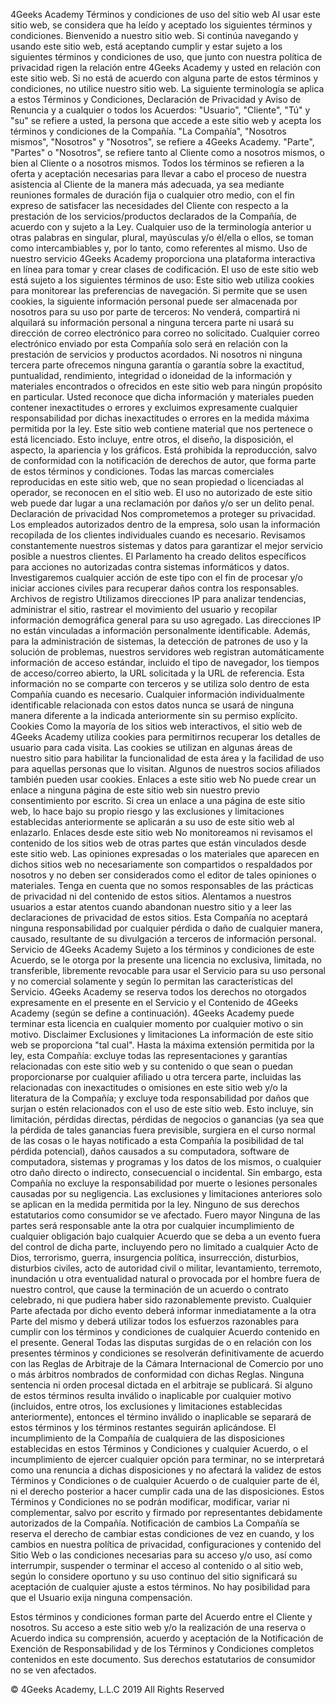 4Geeks Academy
Términos y condiciones de uso del sitio web
Al usar este sitio web, se considera que ha leído y aceptado los siguientes términos y condiciones.
Bienvenido a nuestro sitio web. Si continúa navegando y usando este sitio web, está aceptando cumplir y estar sujeto a los siguientes términos y condiciones de uso, que junto con nuestra política de privacidad rigen la relación entre 4Geeks Academy y usted en relación con este sitio web. Si no está de acuerdo con alguna parte de estos términos y condiciones, no utilice nuestro sitio web.
La siguiente terminología se aplica a estos Términos y Condiciones, Declaración de Privacidad y Aviso de Renuncia y a cualquier o todos los Acuerdos: "Usuario", "Cliente", "Tú" y "su" se refiere a usted, la persona que accede a este sitio web y acepta los términos y condiciones de la Compañía. "La Compañía", "Nosotros mismos", "Nosotros" y "Nosotros", se refiere a 4Geeks Academy. "Parte", "Partes" o "Nosotros", se refiere tanto al Cliente como a nosotros mismos, o bien al Cliente o a nosotros mismos. Todos los términos se refieren a la oferta y aceptación necesarias para llevar a cabo el proceso de nuestra asistencia al Cliente de la manera más adecuada, ya sea mediante reuniones formales de duración fija o cualquier otro medio, con el fin expreso de satisfacer las necesidades del Cliente con respecto a la prestación de los servicios/productos declarados de la Compañía, de acuerdo con y sujeto a la Ley. Cualquier uso de la terminología anterior u otras palabras en singular, plural, mayúsculas y/o él/ella o ellos, se toman como intercambiables y, por lo tanto, como referentes al mismo.
Uso de nuestro servicio
4Geeks Academy proporciona una plataforma interactiva en línea para tomar y crear clases de codificación.
El uso de este sitio web está sujeto a los siguientes términos de uso:
Este sitio web utiliza cookies para monitorear las preferencias de navegación. Si permite que se usen cookies, la siguiente información personal puede ser almacenada por nosotros para su uso por parte de terceros:
No venderá, compartirá ni alquilará su información personal a ninguna tercera parte ni usará su dirección de correo electrónico para correo no solicitado. Cualquier correo electrónico enviado por esta Compañía solo será en relación con la prestación de servicios y productos acordados.
Ni nosotros ni ninguna tercera parte ofrecemos ninguna garantía o garantía sobre la exactitud, puntualidad, rendimiento, integridad o idoneidad de la información y materiales encontrados o ofrecidos en este sitio web para ningún propósito en particular. Usted reconoce que dicha información y materiales pueden contener inexactitudes o errores y excluimos expresamente cualquier responsabilidad por dichas inexactitudes o errores en la medida máxima permitida por la ley.
Este sitio web contiene material que nos pertenece o está licenciado. Esto incluye, entre otros, el diseño, la disposición, el aspecto, la apariencia y los gráficos. Está prohibida la reproducción, salvo de conformidad con la notificación de derechos de autor, que forma parte de estos términos y condiciones.
Todas las marcas comerciales reproducidas en este sitio web, que no sean propiedad o licenciadas al operador, se reconocen en el sitio web.
El uso no autorizado de este sitio web puede dar lugar a una reclamación por daños y/o ser un delito penal.
Declaración de privacidad
Nos comprometemos a proteger su privacidad. Los empleados autorizados dentro de la empresa, solo usan la información recopilada de los clientes individuales cuando es necesario. Revisamos constantemente nuestros sistemas y datos para garantizar el mejor servicio posible a nuestros clientes. El Parlamento ha creado delitos específicos para acciones no autorizadas contra sistemas informáticos y datos. Investigaremos cualquier acción de este tipo con el fin de procesar y/o iniciar acciones civiles para recuperar daños contra los responsables.
Archivos de registro
Utilizamos direcciones IP para analizar tendencias, administrar el sitio, rastrear el movimiento del usuario y recopilar información demográfica general para su uso agregado. Las direcciones IP no están vinculadas a información personalmente identificable. Además, para la administración de sistemas, la detección de patrones de uso y la solución de problemas, nuestros servidores web registran automáticamente información de acceso estándar, incluido el tipo de navegador, los tiempos de acceso/correo abierto, la URL solicitada y la URL de referencia. Esta información no se comparte con terceros y se utiliza solo dentro de esta Compañía cuando es necesario. Cualquier información individualmente identificable relacionada con estos datos nunca se usará de ninguna manera diferente a la indicada anteriormente sin su permiso explícito.
Cookies
Como la mayoría de los sitios web interactivos, el sitio web de 4Geeks Academy utiliza cookies para permitirnos recuperar los detalles de usuario para cada visita. Las cookies se utilizan en algunas áreas de nuestro sitio para habilitar la funcionalidad de esta área y la facilidad de uso para aquellas personas que lo visitan. Algunos de nuestros socios afiliados también pueden usar cookies.
Enlaces a este sitio web
No puede crear un enlace a ninguna página de este sitio web sin nuestro previo consentimiento por escrito. Si crea un enlace a una página de este sitio web, lo hace bajo su propio riesgo y las exclusiones y limitaciones establecidas anteriormente se aplicarán a su uso de este sitio web al enlazarlo.
Enlaces desde este sitio web
No monitoreamos ni revisamos el contenido de los sitios web de otras partes que están vinculados desde este sitio web. Las opiniones expresadas o los materiales que aparecen en dichos sitios web no necesariamente son compartidos o respaldados por nosotros y no deben ser considerados como el editor de tales opiniones o materiales. Tenga en cuenta que no somos responsables de las prácticas de privacidad ni del contenido de estos sitios. Alentamos a nuestros usuarios a estar atentos cuando abandonan nuestro sitio y a leer las declaraciones de privacidad de estos sitios. Esta Compañía no aceptará ninguna responsabilidad por cualquier pérdida o daño de cualquier manera, causado, resultante de su divulgación a terceros de información personal.
Servicio de 4Geeks Academy
Sujeto a los términos y condiciones de este Acuerdo, se le otorga por la presente una licencia no exclusiva, limitada, no transferible, libremente revocable para usar el Servicio para su uso personal y no comercial solamente y según lo permitan las características del Servicio. 4Geeks Academy se reserva todos los derechos no otorgados expresamente en el presente en el Servicio y el Contenido de 4Geeks Academy (según se define a continuación). 4Geeks Academy puede terminar esta licencia en cualquier momento por cualquier motivo o sin motivo.
Disclaimer
Exclusiones y limitaciones
La información de este sitio web se proporciona "tal cual". Hasta la máxima extensión permitida por la ley, esta Compañía:
excluye todas las representaciones y garantías relacionadas con este sitio web y su contenido o que sean o puedan proporcionarse por cualquier afiliado u otra tercera parte, incluidas las relacionadas con inexactitudes o omisiones en este sitio web y/o la literatura de la Compañía; y
excluye toda responsabilidad por daños que surjan o estén relacionados con el uso de este sitio web. Esto incluye, sin limitación, pérdidas directas, pérdidas de negocios o ganancias (ya sea que la pérdida de tales ganancias fuera previsible, surgiera en el curso normal de las cosas o le hayas notificado a esta Compañía la posibilidad de tal pérdida potencial), daños causados a su computadora, software de computadora, sistemas y programas y los datos de los mismos, o cualquier otro daño directo o indirecto, consecuencial o incidental.
Sin embargo, esta Compañía no excluye la responsabilidad por muerte o lesiones personales causadas por su negligencia. Las exclusiones y limitaciones anteriores solo se aplican en la medida permitida por la ley. Ninguno de sus derechos estatutarios como consumidor se ve afectado.
Fuero mayor
Ninguna de las partes será responsable ante la otra por cualquier incumplimiento de cualquier obligación bajo cualquier Acuerdo que se deba a un evento fuera del control de dicha parte, incluyendo pero no limitado a cualquier Acto de Dios, terrorismo, guerra, insurgencia política, insurrección, disturbios, disturbios civiles, acto de autoridad civil o militar, levantamiento, terremoto, inundación u otra eventualidad natural o provocada por el hombre fuera de nuestro control, que cause la terminación de un acuerdo o contrato celebrado, ni que pudiera haber sido razonablemente previsto. Cualquier Parte afectada por dicho evento deberá informar inmediatamente a la otra Parte del mismo y deberá utilizar todos los esfuerzos razonables para cumplir con los términos y condiciones de cualquier Acuerdo contenido en el presente.
General
Todas las disputas surgidas de o en relación con los presentes términos y condiciones se resolverán definitivamente de acuerdo con las Reglas de Arbitraje de la Cámara Internacional de Comercio por uno o más árbitros nombrados de conformidad con dichas Reglas. Ninguna sentencia ni orden procesal dictada en el arbitraje se publicará. Si alguno de estos términos resulta inválido o inaplicable por cualquier motivo (incluidos, entre otros, los exclusiones y limitaciones establecidas anteriormente), entonces el término inválido o inaplicable se separará de estos términos y los términos restantes seguirán aplicándose. El incumplimiento de la Compañía de cualquiera de las disposiciones establecidas en estos Términos y Condiciones y cualquier Acuerdo, o el incumplimiento de ejercer cualquier opción para terminar, no se interpretará como una renuncia a dichas disposiciones y no afectará la validez de estos Términos y Condiciones o de cualquier Acuerdo o de cualquier parte de él, ni el derecho posterior a hacer cumplir cada una de las disposiciones. Estos Términos y Condiciones no se podrán modificar, modificar, variar ni complementar, salvo por escrito y firmado por representantes debidamente autorizados de la Compañía.
Notificación de cambios
La Compañía se reserva el derecho de cambiar estas condiciones de vez en cuando, y los cambios en nuestra política de privacidad, configuraciones y contenido del Sitio Web o las condiciones necesarias para su acceso y/o uso, así como interrumpir, suspender o terminar el acceso al contenido o al sitio web, según lo considere oportuno y su uso continuo del sitio significará su aceptación de cualquier ajuste a estos términos. No hay posibilidad para que el Usuario exija ninguna compensación.

Estos términos y condiciones forman parte del Acuerdo entre el Cliente y nosotros. Su acceso a este sitio web y/o la realización de una reserva o Acuerdo indica su comprensión, acuerdo y aceptación de la Notificación de Exención de Responsabilidad y de los Términos y Condiciones completos contenidos en este documento. Sus derechos estatutarios de consumidor no se ven afectados.

© 4Geeks Academy, L.L.C 2019 All Rights Reserved